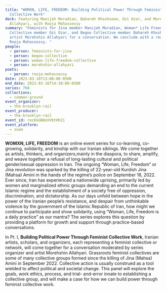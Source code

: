 ```yaml
---
title: "WOMXN, LIFE, FREEDOM: Building Political Power Through Feminist
  Collective Work"
deck: Featuring Manijeh Moradian, Bahareh Khoshooee, Ozi Ozar, and Morehshin
  Allahyari, with Rooja Mohassessy
summary: "Feminists for Jina member Manijeh Moradian, Woman* Life Freedom
  Collective member Ozi Ozar, and Begoo Collective member Bahareh Khoshooee join
  artist Morehshin Allahyari for a conversation. We conclude with a reading by
  Rooja Mohassessy. "
people:
  - person: feminists-for-jina
  - person: begoo-collective
  - person: woman-life-freedom-collective
  - person: morehshin-allahyari
poets:
  - person: rooja-mohassessy
date: 2023-03-16T13:00:00-0500
end_date: 2023-03-16T14:30:00-0500
series: 768
collections:
  - common-ground
event_organizer:
  - the-brooklyn-rail
event_producer:
  - the-brooklyn-rail
event_id: recKkGNQoVVbtHhZi
event_platform:
  - zoom
---
```

**WOMXN, LIFE, FREEDOM** is an online event series for co-learning, co-growing, solidarity, and kinship with our Iranian siblings. We come together as artists, thinkers, and organizers,mainly in the diaspora, to share, amplify, and weave together a refusal of long-lasting cultural and political gender/sexual oppression in Iran. The ongoing “Woman, Life, Freedom” or Jina revolution was sparked by the killing of 22-year-old Kurdish Jina (Mahsa) Amini in the hands of the regime’s police on September 16, 2022. Ever since, Iran has experienced a nationwide uprising, primarily led by women and marginalized ethnic groups demanding an end to the current Islamic regime and the establishment of a society free of oppression, discrimination, and dictatorship. As our days unfold between hope in the power of the Iranian people’s resistance, and despair from unthinkable violence by the government of the Islamic Republic of Iran, how might we continue to participate and show solidarity, using “Woman, Life, Freedom is a daily practice” as our mantra?  The series explores this question by providing a platform for growth and support through practice-based conversations. 

In Pt. I, **Building Political Power Through Feminist Collective Work**, Iranian artists, scholars, and organizers, each representing a feminist collective or network, will come together for a conversation moderated by series organizer and artist Morehshin Allahyari. Grassroots feminist collectives are some of many collective groups formed since the killing of Jina (Mahsa) Amini in September 2022. Collective action is usually construed as a tool wielded to affect political and societal change. This panel will explore the goals, work ethics,  process, and  trial- and-error innate to establishing a collective group, and will make a case for how we can build power through feminist collective work.